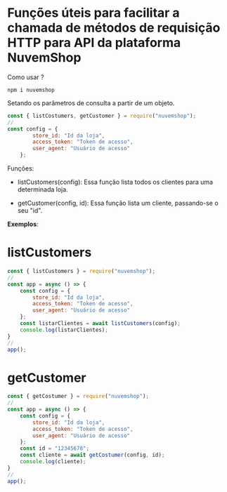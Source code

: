 # Funções úteis para facilitar a chamada de métodos de requisição HTTP para API da plataforma NuvemShop

Como usar ?

```shell
npm i nuvemshop
```

Setando os parâmetros de consulta a partir de um objeto.
```js
const { listCostumers, getCustomer } = require("nuvemshop");
//
const config = {
        store_id: "Id da loja",
        access_token: "Token de acesso",
        user_agent: "Usuário de acesso"
    };
```

Funções:
- listCustomers(config): 
    Essa função lista todos os clientes para uma determinada loja.

- getCustomer(config, id): 
    Essa função lista um cliente, passando-se o seu "id".


**Exemplos**:

# listCustomers
```js
const { listCustomers } = require("nuvemshop");
//
const app = async () => {
    const config = {
        store_id: "Id da loja",
        access_token: "Token de acesso",
        user_agent: "Usuário de acesso"
    };
    const listarClientes = await listCustomers(config);
    console.log(listarClientes);
}
//
app();
```
# getCustomer
```js
const { getCostumer } = require("nuvemshop");
//
const app = async () => {
    const config = {
        store_id: "Id da loja",
        access_token: "Token de acesso",
        user_agent: "Usuário de acesso"
    };
    const id = "12345678";
    const cliente = await getCostumer(config, id);
    console.log(cliente);
}
//
app();
```
